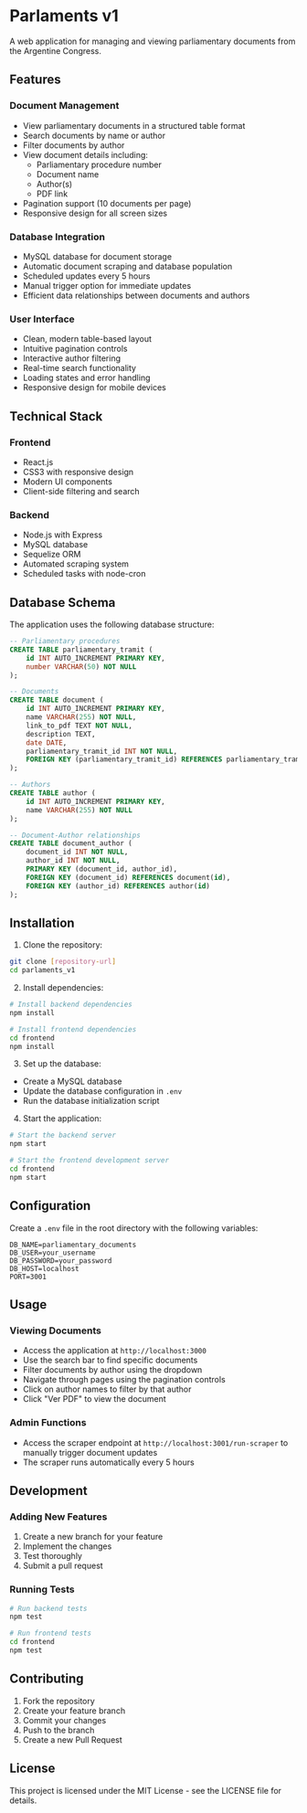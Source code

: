 # Parlaments v1

A web application for managing and viewing parliamentary documents from the Argentine Congress.

## Features

### Document Management
- View parliamentary documents in a structured table format
- Search documents by name or author
- Filter documents by author
- View document details including:
  - Parliamentary procedure number
  - Document name
  - Author(s)
  - PDF link
- Pagination support (10 documents per page)
- Responsive design for all screen sizes

### Database Integration
- MySQL database for document storage
- Automatic document scraping and database population
- Scheduled updates every 5 hours
- Manual trigger option for immediate updates
- Efficient data relationships between documents and authors

### User Interface
- Clean, modern table-based layout
- Intuitive pagination controls
- Interactive author filtering
- Real-time search functionality
- Loading states and error handling
- Responsive design for mobile devices

## Technical Stack

### Frontend
- React.js
- CSS3 with responsive design
- Modern UI components
- Client-side filtering and search

### Backend
- Node.js with Express
- MySQL database
- Sequelize ORM
- Automated scraping system
- Scheduled tasks with node-cron

## Database Schema

The application uses the following database structure:

```sql
-- Parliamentary procedures
CREATE TABLE parliamentary_tramit (
    id INT AUTO_INCREMENT PRIMARY KEY,
    number VARCHAR(50) NOT NULL
);

-- Documents
CREATE TABLE document (
    id INT AUTO_INCREMENT PRIMARY KEY,
    name VARCHAR(255) NOT NULL,
    link_to_pdf TEXT NOT NULL,
    description TEXT,
    date DATE,
    parliamentary_tramit_id INT NOT NULL,
    FOREIGN KEY (parliamentary_tramit_id) REFERENCES parliamentary_tramit(id)
);

-- Authors
CREATE TABLE author (
    id INT AUTO_INCREMENT PRIMARY KEY,
    name VARCHAR(255) NOT NULL
);

-- Document-Author relationships
CREATE TABLE document_author (
    document_id INT NOT NULL,
    author_id INT NOT NULL,
    PRIMARY KEY (document_id, author_id),
    FOREIGN KEY (document_id) REFERENCES document(id),
    FOREIGN KEY (author_id) REFERENCES author(id)
);
```

## Installation

1. Clone the repository:
```bash
git clone [repository-url]
cd parlaments_v1
```

2. Install dependencies:
```bash
# Install backend dependencies
npm install

# Install frontend dependencies
cd frontend
npm install
```

3. Set up the database:
- Create a MySQL database
- Update the database configuration in `.env`
- Run the database initialization script

4. Start the application:
```bash
# Start the backend server
npm start

# Start the frontend development server
cd frontend
npm start
```

## Configuration

Create a `.env` file in the root directory with the following variables:

```env
DB_NAME=parliamentary_documents
DB_USER=your_username
DB_PASSWORD=your_password
DB_HOST=localhost
PORT=3001
```

## Usage

### Viewing Documents
- Access the application at `http://localhost:3000`
- Use the search bar to find specific documents
- Filter documents by author using the dropdown
- Navigate through pages using the pagination controls
- Click on author names to filter by that author
- Click "Ver PDF" to view the document

### Admin Functions
- Access the scraper endpoint at `http://localhost:3001/run-scraper` to manually trigger document updates
- The scraper runs automatically every 5 hours

## Development

### Adding New Features
1. Create a new branch for your feature
2. Implement the changes
3. Test thoroughly
4. Submit a pull request

### Running Tests
```bash
# Run backend tests
npm test

# Run frontend tests
cd frontend
npm test
```

## Contributing

1. Fork the repository
2. Create your feature branch
3. Commit your changes
4. Push to the branch
5. Create a new Pull Request

## License

This project is licensed under the MIT License - see the LICENSE file for details. 